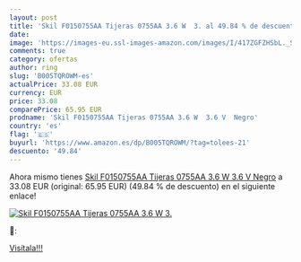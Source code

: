 ```yaml
---
layout: post
title: 'Skil F0150755AA Tijeras 0755AA 3.6 W  3. al 49.84 % de descuento'
date: 
image: 'https://images-eu.ssl-images-amazon.com/images/I/417ZGFZHSbL._SL200_.jpg'
comments: true
category: ofertas
author: ring
slug: 'B005TQROWM-es'
actualPrice: 33.08 EUR
currency: EUR
price: 33.08
comparePrice: 65.95 EUR
prodname: 'Skil F0150755AA Tijeras 0755AA 3.6 W  3.6 V  Negro'
country: 'es'
flag: '🇪🇸'
buyurl: 'https://www.amazon.es/dp/B005TQROWM/?tag=tolees-21'
descuento: '49.84'
---
```


Ahora mismo tienes [Skil F0150755AA Tijeras 0755AA 3.6 W  3.6 V  Negro](https://www.amazon.es/dp/B005TQROWM/?tag=tolees-21) a 33.08 EUR (original: 65.95 EUR) (49.84 %  de descuento) en el siguiente enlace!

[![Skil F0150755AA Tijeras 0755AA 3.6 W  3.](https://images-eu.ssl-images-amazon.com/images/I/417ZGFZHSbL._SL200_.jpg)](https://www.amazon.es/dp/B005TQROWM/?tag=tolees-21)

🔎:


[Visítala!!!](https://www.amazon.es/dp/B005TQROWM/?tag=tolees-21)
